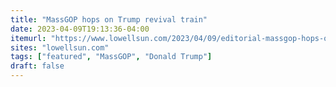 ```yaml
---
title: "MassGOP hops on Trump revival train"
date: 2023-04-09T19:13:36-04:00
itemurl: "https://www.lowellsun.com/2023/04/09/editorial-massgop-hops-on-trump-revival-train/"
sites: "lowellsun.com"
tags: ["featured", "MassGOP", "Donald Trump"]
draft: false
---
```


